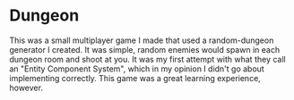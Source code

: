 # Dungeon


This was a small multiplayer game I made that used a random-dungeon generator I created. It was simple, random enemies would spawn in each dungeon room and shoot at you. It was my first attempt with what they call an "Entity Component System", which in my opinion I didn't go about implementing correctly. This game was a great learning experience, however.
